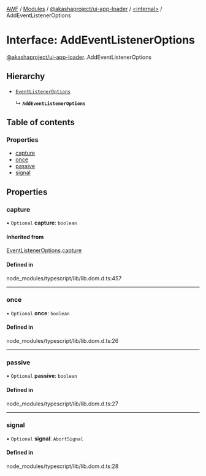 [AWF](../README.md) / [Modules](../modules.md) / [@akashaproject/ui-app-loader](../modules/akashaproject_ui_app_loader.md) / [<internal\>](../modules/akashaproject_ui_app_loader._internal_.md) / AddEventListenerOptions

# Interface: AddEventListenerOptions

[@akashaproject/ui-app-loader](../modules/akashaproject_ui_app_loader.md).[<internal>](../modules/akashaproject_ui_app_loader._internal_.md).AddEventListenerOptions

## Hierarchy

- [`EventListenerOptions`](akashaproject_ui_app_loader._internal_.EventListenerOptions.md)

  ↳ **`AddEventListenerOptions`**

## Table of contents

### Properties

- [capture](akashaproject_ui_app_loader._internal_.AddEventListenerOptions.md#capture)
- [once](akashaproject_ui_app_loader._internal_.AddEventListenerOptions.md#once)
- [passive](akashaproject_ui_app_loader._internal_.AddEventListenerOptions.md#passive)
- [signal](akashaproject_ui_app_loader._internal_.AddEventListenerOptions.md#signal)

## Properties

### capture

• `Optional` **capture**: `boolean`

#### Inherited from

[EventListenerOptions](akashaproject_ui_app_loader._internal_.EventListenerOptions.md).[capture](akashaproject_ui_app_loader._internal_.EventListenerOptions.md#capture)

#### Defined in

node_modules/typescript/lib/lib.dom.d.ts:457

___

### once

• `Optional` **once**: `boolean`

#### Defined in

node_modules/typescript/lib/lib.dom.d.ts:26

___

### passive

• `Optional` **passive**: `boolean`

#### Defined in

node_modules/typescript/lib/lib.dom.d.ts:27

___

### signal

• `Optional` **signal**: `AbortSignal`

#### Defined in

node_modules/typescript/lib/lib.dom.d.ts:28
